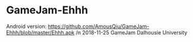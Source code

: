 # GameJam-Ehhh
Android version: 
https://github.com/AmousQiu/GameJam-Ehhh/blob/master/Ehhh.apk
/n
2018-11-25 GameJam Dalhousie University

